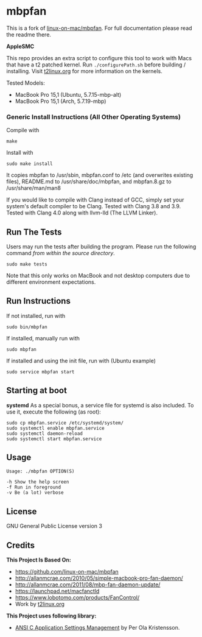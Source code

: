 # mbpfan

This is a fork of [linux-on-mac/mbpfan](https://github.com/linux-on-mac/mbpfan). For full documentation please read the readme there.

**AppleSMC**

This repo provides an extra script to configure this tool to work with Macs that have a t2 patched kernel. Run `./configurePath.sh` before building / installing. Visit [t2linux.org](https://t2linux.org) for more information on the kernels.

Tested Models:
- MacBook Pro 15,1 (Ubuntu, 5.7.15-mbp-alt)
- MacBook Pro 15,1 (Arch, 5.7.19-mbp)

### Generic Install Instructions (All Other Operating Systems)

Compile with

    make

Install with

    sudo make install

It copies mbpfan to /usr/sbin, mbpfan.conf to /etc (and overwrites existing files),
README.md to /usr/share/doc/mbpfan, and mbpfan.8.gz to /usr/share/man/man8

If you would like to compile with Clang instead of GCC, simply set your system's
default compiler to be Clang. Tested with Clang 3.8 and 3.9. Tested with Clang
4.0 along with llvm-lld (The LLVM Linker).


Run The Tests
-------------
Users may run the tests after building the program. Please run the following command _from within the source directory_.

    sudo make tests

Note that this only works on MacBook and not desktop computers due to different environment expectations.


## Run Instructions

If not installed, run with

    sudo bin/mbpfan

If installed, manually run with

    sudo mbpfan

If installed and using the init file, run with (Ubuntu example)

    sudo service mbpfan start


## Starting at boot

**systemd**
As a special bonus, a service file for systemd is also included. To use it,
execute the following (as root):

    sudo cp mbpfan.service /etc/systemd/system/
    sudo systemctl enable mbpfan.service
    sudo systemctl daemon-reload
    sudo systemctl start mbpfan.service

## Usage

    Usage: ./mbpfan OPTION(S)

    -h Show the help screen
    -f Run in foreground
    -v Be (a lot) verbose

## License

GNU General Public License version 3

## Credits

**This Project Is Based On:**

* https://github.com/linux-on-mac/mbpfan
* http://allanmcrae.com/2010/05/simple-macbook-pro-fan-daemon/
* http://allanmcrae.com/2011/08/mbp-fan-daemon-update/
* https://launchpad.net/macfanctld
* https://www.lobotomo.com/products/FanControl/
* Work by [t2linux.org](https://github.com/t2linux)

**This Project uses following library:**

* [ANSI C Application Settings Management](http://pokristensson.com/settings.html) by Per Ola Kristensson.

